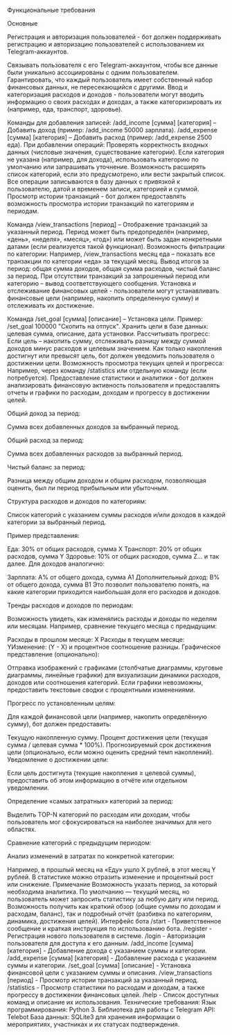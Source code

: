 Функциональные требования

Основные

Регистрация и авторизация пользователей - бот должен поддерживать регистрацию и авторизацию пользователей с использованием их Telegram-аккаунтов.

Связывать пользователя с его Telegram-аккаунтом, чтобы все данные были уникально ассоциированы с одним пользователем.
Гарантировать, что каждый пользователь имеет собственный набор финансовых данных, не пересекающийся с другими.
Ввод и категоризация расходов и доходов - пользователи могут вводить информацию о своих расходах и доходах, а также категоризировать их (например, еда, транспорт, здоровье).

Команды для добавления записей:
/add_income [сумма] [категория] – Добавить доход (пример: /add_income 50000 зарплата).
/add_expense [сумма] [категория] – Добавить расход (пример: /add_expense 2500 еда).
При добавлении операций:
Проверять корректность входных данных (числовые значения, существование категории).
Если категория не указана (например, для дохода), использовать категорию по умолчанию или запрашивать уточнение.
Возможность расширять список категорий, если это предусмотрено, или вести закрытый список.
Все операции записываются в базу данных с привязкой к пользователю, датой и временем записи, категорией и суммой.
Просмотр истории транзакций - бот должен предоставлять возможность просмотра истории транзакций по категориям и периодам.

Команда /view_transactions [период] – Отображение транзакций за указанный период.
Период может быть предопределён (например, «день», «неделя», «месяц», «год») или может быть задан конкретными датами (если реализуется такой функционал).
Возможность фильтрации по категории:
Например, /view_transactions месяц еда – показать все транзакции по категории «еда» за текущий месяц.
Вывод итогов за период: общая сумма доходов, общая сумма расходов, чистый баланс за период.
При отсутствии транзакций за запрошенный период или категорию – вывод соответствующего сообщения.
Установка и отслеживание финансовых целей - пользователи могут устанавливать финансовые цели (например, накопить определенную сумму) и отслеживать их достижение.

Команда /set_goal [сумма] [описание] – Установка цели.
Пример: /set_goal 100000 "Скопить на отпуск".
Хранить цели в базе данных: целевая сумма, описание, дата установки.
Рассчитывать прогресс:
Если цель – накопить сумму, отслеживать разницу между суммой доходов минус расходов и целевым значением.
Как только накопления достигнут или превысят цель, бот должен уведомить пользователя о достижении цели.
Возможность просмотра текущих целей и прогресса:
Например, через команду /statistics или отдельную команду (если потребуется).
Предоставление статистики и аналитики - бот должен анализировать финансовую активность пользователя и предоставлять отчеты и графики по расходам, доходам и прогрессу в достижении целей.

Общий доход за период:

Сумма всех добавленных доходов за выбранный период.

Общий расход за период:

Сумма всех добавленных расходов за выбранный период.

Чистый баланс за период:

Разница между общим доходом и общим расходом, позволяющая оценить, был ли период прибыльным или убыточным.

Структура расходов и доходов по категориям:

Список категорий с указанием суммы расходов и/или доходов в каждой категории за выбранный период.

Пример представления:

Еда: 30% от общих расходов, сумма X
Транспорт: 20% от общих расходов, сумма Y
Здоровье: 10% от общих расходов, сумма Z… и так далее.
Для доходов аналогично:

Зарплата: A% от общего дохода, сумма A1
Дополнительный доход: B% от общего дохода, сумма B1
Это позволит пользователю понять, на какие категории приходится наибольшая доля его расходов и доходов.

Тренды расходов и доходов по периодам:

Возможность увидеть, как изменялись расходы и доходы по неделям или месяцам. Например, сравнение текущего месяца с предыдущим:

Расходы в прошлом месяце: X
Расходы в текущем месяце: YИзменение: (Y - X) и процентное соотношение разницы.
Графическое представление (опционально):

Отправка изображений с графиками (столбчатые диаграммы, круговые диаграммы, линейные графики) для визуализации динамики расходов, доходов или соотношения категорий. Если графики невозможны, предоставить текстовые сводки с процентными изменениями.

Прогресс по установленным целям:

Для каждой финансовой цели (например, накопить определённую сумму), бот должен предоставить:

Текущую накопленную сумму.
Процент достижения цели (текущая сумма / целевая сумма * 100%).
Прогнозируемый срок достижения цели (опционально, если можно оценить средний темп накоплений).
Уведомление о достижении цели:

Если цель достигнута (текущие накопления ≥ целевой суммы), предоставить об этом информацию в отчёте или отдельном уведомлении.

Определение «самых затратных» категорий за период:

Выделить TOP-N категорий по расходам или доходам, чтобы пользователь мог сфокусироваться на наиболее значимых для него областях.

Сравнение категорий с предыдущим периодом:

Анализ изменений в затратах по конкретной категории:

Например, в прошлый месяц на «Еду» ушло X рублей, в этот месяц Y рублей. В статистике можно отразить изменение и процентный рост или снижение.
Примечание
Возможность указать период, за который необходима аналитика. По умолчанию — текущий месяц, но пользователь может запросить статистику за любую дату или период.
Возможность получить как краткий обзор (общие суммы по доходам и расходам, баланс), так и подробный отчёт (разбивка по категориям, динамика, достижения целей).
Интерфейс бота
/start - Приветственное сообщение и краткая инструкция по использованию бота.
/register - Регистрация нового пользователя в системе.
/login - Авторизация пользователя для доступа к его данным.
/add_income [сумма] [категория] - Добавление дохода с указанием суммы и категории.
/add_expense [сумма] [категория] - Добавление расхода с указанием суммы и категории.
/set_goal [сумма] [описание] - Установка финансовой цели с указанием суммы и описания.
/view_transactions [период] - Просмотр истории транзакций за указанный период.
/statistics - Просмотр статистики по расходам и доходам, а также прогрессу в достижении финансовых целей.
/help - Список доступных команд и описание их использования.
Технические требования:
Язык программирования: Python 3.
Библиотека для работы с Telegram API: Telebot
База данных: SQLite3 для хранения информации о мероприятиях, участниках и их статусах подтверждения.
